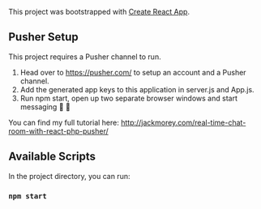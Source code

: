 This project was bootstrapped with [Create React App](https://github.com/facebook/create-react-app).

## Pusher Setup

This project requires a Pusher channel to run. 
1. Head over to https://pusher.com/ to setup an account and a Pusher channel.
2. Add the generated app keys to this application in server.js and App.js.
3. Run npm start, open up two separate browser windows and start messaging  :tada: :tada:

You can find my full tutorial here:
http://jackmorey.com/real-time-chat-room-with-react-php-pusher/

## Available Scripts

In the project directory, you can run:

### `npm start`

